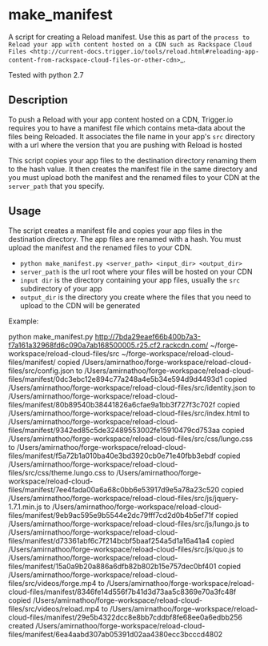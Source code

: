 make_manifest
=============

A script for creating a Reload manifest. Use this as part of the `process to Reload your app with content hosted on a CDN such as Rackspace Cloud Files <http://current-docs.trigger.io/tools/reload.html#reloading-app-content-from-rackspace-cloud-files-or-other-cdn>`_.

Tested with python 2.7

Description
------------

To push a Reload with your app content hosted on a CDN, Trigger.io requires you to have a manifest file which contains meta-data about the files being Reloaded. It associates the file name in your app's `src` directory with a url where the version that you are pushing with Reload is hosted

This script copies your app files to the destination directory renaming them to the hash value. It then creates the manifest file in the same directory and you must upload both the manifest and the renamed files to your CDN at the `server_path` that you specify.


Usage
-----

The script creates a manifest file and copies your app files in the destination directory. The app files are renamed with a hash. You must upload the manifest and the renamed files to your CDN.

   * `python make_manifest.py <server_path> <input_dir> <output_dir>`
   * `server_path` is the url root where your files will be hosted on your CDN
   * `input dir` is the directory containing your app files, usually the `src` subdirectory of your app
   * `output_dir` is the directory you create where the files that you need to upload to the CDN will be generated

Example: 

   python make_manifest.py http://7bda29eaef66b400b7a3-f7a161a32968fd6c090a7ab168500005.r25.cf2.rackcdn.com/ ~/forge-workspace/reload-cloud-files/src ~/forge-workspace/reload-cloud-files/manifest/
	   copied /Users/amirnathoo/forge-workspace/reload-cloud-files/src/config.json to /Users/amirnathoo/forge-workspace/reload-cloud-files/manifest/0dc3ebc12e894c77a248a4e5b34e594d9d4493d1
	   copied /Users/amirnathoo/forge-workspace/reload-cloud-files/src/identity.json to /Users/amirnathoo/forge-workspace/reload-cloud-files/manifest/80b89540b38441826a6cfae9a1bb3f727f3c702f
	   copied /Users/amirnathoo/forge-workspace/reload-cloud-files/src/index.html to /Users/amirnathoo/forge-workspace/reload-cloud-files/manifest/9342ed85c5de32489553002fe15910479cd753aa
	   copied /Users/amirnathoo/forge-workspace/reload-cloud-files/src/css/lungo.css to /Users/amirnathoo/forge-workspace/reload-cloud-files/manifest/f5a72b1a010ba40e3bd3920cb0e71e40fbb3ebdf
	   copied /Users/amirnathoo/forge-workspace/reload-cloud-files/src/css/theme.lungo.css to /Users/amirnathoo/forge-workspace/reload-cloud-files/manifest/7ee4fada00a6a68c0bb6e53917d9e5a78a23c520
	   copied /Users/amirnathoo/forge-workspace/reload-cloud-files/src/js/jquery-1.7.1.min.js to /Users/amirnathoo/forge-workspace/reload-cloud-files/manifest/9eb9ac595e9b5544e2dc79fff7cd2d0b4b5ef71f
	   copied /Users/amirnathoo/forge-workspace/reload-cloud-files/src/js/lungo.js to /Users/amirnathoo/forge-workspace/reload-cloud-files/manifest/d73361abf6c7f214bcbf5baaf254a5d1a16a41a4
	   copied /Users/amirnathoo/forge-workspace/reload-cloud-files/src/js/quo.js to /Users/amirnathoo/forge-workspace/reload-cloud-files/manifest/15a0a9b20a886a6dfb82b802b15e757dec0bf401
	   copied /Users/amirnathoo/forge-workspace/reload-cloud-files/src/videos/forge.mp4 to /Users/amirnathoo/forge-workspace/reload-cloud-files/manifest/8346fe14d556f7b41d3d73aa5c8369e70a3fc48f
	   copied /Users/amirnathoo/forge-workspace/reload-cloud-files/src/videos/reload.mp4 to /Users/amirnathoo/forge-workspace/reload-cloud-files/manifest/29e5b4322dcc8e8bb7cddbf8fe68ee0a6edbb256
	   created /Users/amirnathoo/forge-workspace/reload-cloud-files/manifest/6ea4aabd307ab05391d02aa4380ecc3bcccd4802